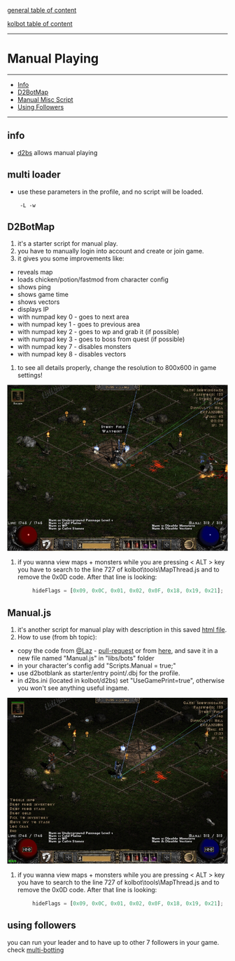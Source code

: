 [general table of content](https://github.com/blizzhackers/documentation/#diablo-2-botting-system)

[kolbot table of content](https://github.com/blizzhackers/documentation/tree/master/kolbot/#kolbot)

---

# Manual Playing

---

* [Info](#info)
* [D2BotMap](#d2botmap)
* [Manual Misc Script](#manualjs)
* [Using Followers](#using-followers)

---

## info

* [d2bs](https://github.com/kolton/d2bot-with-kolbot) allows manual playing

## multi loader

* use these parameters in the profile, and no script will be loaded.
```
	-L -w
```

## D2BotMap

1. it's a starter script for manual play.
1. you have to manually login into account and create or join game.
1. it gives you some improvements like:

* reveals map
* loads chicken/potion/fastmod from character config
* shows ping
* shows game time
* shows vectors
* displays IP
* with numpad key 0 - goes to next area
* with numpad key 1 - goes to previous area
* with numpad key 2 - goes to wp and grab it (if possible)
* with numpad key 3 - goes to boss from quest (if possible)
* with numpad key 7 - disables monsters
* with numpad key 8 - disables vectors

1. to see all details properly, change the resolution to 800x600 in game settings!

![D2BotMap](assets/kolbot-manualplayD2BotMap.jpg)

1. if you wanna view maps + monsters while you are pressing < ALT > key you have to search to the line 727 of kolbot\tools\MapThread.js and to remove the 0x0D code. After that line is looking:
```javascript
        hideFlags = [0x09, 0x0C, 0x01, 0x02, 0x0F, 0x18, 0x19, 0x21];
```

## Manual.js

1. it's another script for manual play with description in this saved [html file](assets/ManualPlayScriptWithPacketSniffingToolsAndMore.html). 
1. How to use (from bh topic):
* copy the code from [@Laz](https://github.com/laztheripper) - [pull-request](https://github.com/kolton/d2bot-with-kolbot/pull/370) or from  [here](https://github.com/laztheripper/d2bot-with-kolbot/blob/03173c86829f22a17ccef8a481f1a6a0e429f081/d2bs/kolbot/libs/bots/Manual.js), and save it in a new file named "Manual.js" in "libs/bots" folder
* in your character's config add "Scripts.Manual = true;"
* use d2botblank as starter/entry point/.dbj for the profile.
* in d2bs.ini (located in kolbot/d2bs) set "UseGamePrint=true", otherwise you won't see anything useful ingame.

![Manual.js](assets/kolbot-manualplayMiscScript.jpg)

1. if you wanna view maps + monsters while you are pressing < ALT > key you have to search to the line 727 of kolbot\tools\MapThread.js and to remove the 0x0D code. After that line is looking:
```javascript
        hideFlags = [0x09, 0x0C, 0x01, 0x02, 0x0F, 0x18, 0x19, 0x21];
```

## using followers

you can run your leader and to have up to other 7 followers in your game.
check [multi-botting](https://github.com/blizzhackers/documentation/blob/master/kolbot/MultiBotting.md/#multi-botting)

